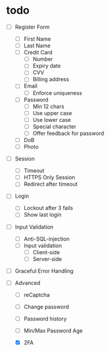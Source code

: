﻿# todo

- [ ] Register Form
  - [ ] First Name
  - [ ] Last Name
  - [ ] Credit Card
    - [ ] Number
    - [ ] Expiry date
    - [ ] CVV
    - [ ] Billing address
  - [ ] Email
    - [ ] Enforce uniqueness
  - [ ] Password
    - [ ] Min 12 chars
    - [ ] Use upper case
    - [ ] Use lower case
    - [ ] Special character
    - [ ] Offer feedback for password
  - [ ] DoB
  - [ ] Photo

- [ ] Session
  - [ ] Timeout
  - [ ] HTTPS Only Session
  - [ ] Redirect after timeout

- [ ] Login
  - [ ] Lockout after 3 fails
  - [ ] Show last login

- [ ] Input Validation
  - [ ] Anti-SQL-injection
  - [ ] Input validation
    - [ ] Client-side
    - [ ] Server-side

- [ ] Graceful Error Handling

- [ ] Advanced
  - [ ] reCaptcha
  - [ ] Change password
  - [ ] Password history
  - [ ] Min/Max Password Age
  - [X] 2FA
  
